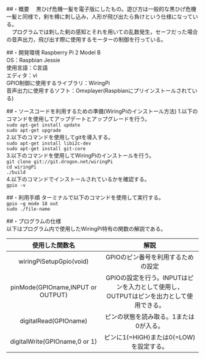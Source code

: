 ##・概要
　黒ひげ危機一髪を電子版にしたもの。遊び方は一般的な黒ひげ危機一髪と同様で，剣を樽に刺し込み，人形が飛び出たら負けという仕様になっている。  
　プログラムでは刺した剣の感知とそれを用いての乱数発生，セーフだった場合の音声出力，飛び出す際に使用するモーターの制御を行っている。

##・開発環境
Raspberry Pi 2 Model B  
OS：Raspbian Jessie  
使用言語：C言語  
エディタ：vi  
GPIO制御に使用するライブラリ：WiringPi  
音声出力に使用するソフト：Omxplayer(Raspbianにプリインストールされている)  
  
##・ソースコードを利用するための準備(WiringPiのインストール方法)
1.以下のコマンドを使用してアップデートとアップグレードを行う。  
`sudo apt-get install update`  
`sudo apt-get upgrade`  
2.以下のコマンドを使用してgitを導入する。  
`sudo apt-get install libi2c-dev`  
`sudo apt-get install git-core`  
3.以下のコマンドを使用してWiringPiのインストールを行う。  
`git clone git://git.drogon.net/wiringPi`  
`cd wiringPi`  
`./build`  
4.以下のコマンドでインストールされているかを確認する。  
`gpio -v`  
  
##・利用手順
ターミナルで以下のコマンドを使用して実行する。  
`gpio –g mode 18 out`  
`sudo ./file-name`  

##・プログラムの仕様  
以下はプログラム内で使用したWiringPi特有の関数の解説である。  

| 使用した関数名                     | 解説                                                                           |
|:--------------------------------:|:------------------------------------------------------------------------------:|
| wiringPiSetupGpio(void)           | GPIOのピン番号を利用するための設定                                               |
| pinMode(GPIOname,INPUT or OUTPUT) | GPIOの設定を行う。INPUTはピンを入力として使用し，OUTPUTはピンを出力として使用できる。|
| digitalRead(GPIOname)             | ピンの状態を読み取る。1または0が入る。                                            |
| digitalWrite(GPIOname,0 or 1)     | ピンに1(=HIGH)または0(=LOW)を設定する。                                          |
